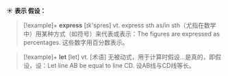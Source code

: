 ☀ <span class="category">**表示 假设：**</span>
>[!example]+ <span class="vocabulary">**express**</span> [ɪk'spres] 
> <span class="definition">vt. express sth as/in sth（尤指在数学中）用某种方式（如符号）来代表或表示：</span>The figures are expressed as percentages. 这些数字用百分数表示。

>[!example]+ <span class="vocabulary">**let**</span> [let] 
> <span class="definition">vt. [术语] 无被动式，用于计算时假设…是真的，即假设，设：</span>Let line AB be equal to line CD. 设AB线与CD线等长。
